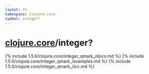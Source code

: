 ```yaml
---
layout: fn
namespace: clojure.core
symbol: integer?
---
```


# [clojure.core](../)/integer?

{% include 1.5.0/clojure.core/integer_qmark_/docs.md %}
{% include 1.5.0/clojure.core/integer_qmark_/examples.md %}
{% include 1.5.0/clojure.core/integer_qmark_/src.md %}

